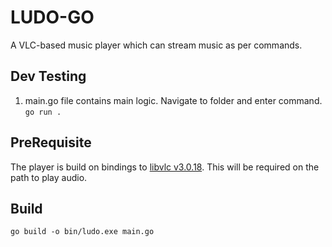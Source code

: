 # LUDO-GO

A VLC-based music player which can stream music as per commands.

## Dev Testing
1. main.go file contains main logic. Navigate to folder and enter command.
    `go run .`

## PreRequisite
The player is build on bindings to [libvlc v3.0.18](https://www.nuget.org/packages/VideoLAN.LibVLC.Windows/3.0.18). This will be required on the path to play audio.

## Build

`go build -o bin/ludo.exe main.go`
